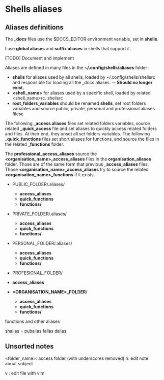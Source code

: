# Shells aliases

## Aliases definitions

The **_docs** files use the $DOCS_EDITOR environment variable, set in **shells**.

I use **global aliases** and **suffix aliases** in shells that support it.

[TODO] Document and implement

Aliases are defined in many files in the **~/.config/shells/aliases** folder :
  - **shells** for aliases used by all shells, loaded by ~/.config/shells/shellsrc and responsible for loading all the _docs aliases. **-- Should no longer exist.**
  - **<shell_name>** for aliases used by a specific shell, loaded by related <shell_name>rc.
shellsrc
  - **root_folders_variables** should be renamed **shells**, set root folders variables and source public, private, personal and professional aliases filese

The following **<name>_access aliases** files set related folders variables, source related **<name>_quick_access** file and set aliases to quickly access related folders and files. At their end, they unset all set folders variables.
The following **<name>_quick_functions** files set short aliases for functions, and source the files in the related **<name>_functions** folder.

The **professional_access_aliases** source the **<organisation_name>_access_aliases** files in the **organisation_aliases** folder. Those are of the same form that previous **_access_aliases** files. Those **<organisation_name>_access_aliases** try to source the related **<organisation_name>_functions** if it exists. 

  - PUBLIC_FOLDER/.aliases/
    - **access_aliases**
    - **quick_functions**
    - **functions/**
  - PRIVATE_FOLDER/.aliases/
    - **access_aliases**
    - **quick_functions**
    - **functions/**
  - PERSONAL_FOLDER/.aliases/
    - **access_aliases**
    - **quick_functions**
    - **functions/**

  - PROFESIONAL_FOLDER/
  - **access_aliases**
  - **<ORGANISATION_NAME>_FOLDER**/
    - **access_aliases**
    - **quick_functions**
    - **functions/**
      

  functions and other aliases
    
shalias = pubalias
<name>falias
<name>dalias


## Unsorted notes

<folder_name>: access folder (with underscores removed)
n<subject>: edit note about subject


v <file>: edit file with vim
